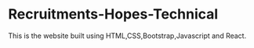 # Recruitments-Hopes-Technical
This is the website built using HTML,CSS,Bootstrap,Javascript and React.
